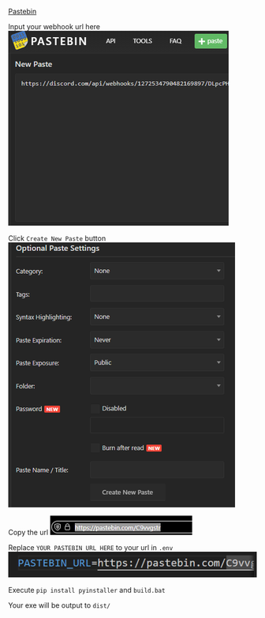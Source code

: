 [Pastebin](pastebin.com/)

Input your webhook url here
![input](images/image-2.png)

Click `Create New Paste` button
![click](images/image-3.png)

Copy the url
![copy](images/image-4.png)

Replace `YOUR PASTEBIN URL HERE` to your url in `.env`
![replace](images/image-5.png)

Execute `pip install pyinstaller` and `build.bat`

Your exe will be output to `dist/`